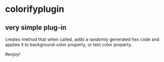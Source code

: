 # colorifyplugin

## very simple plug-in

creates method that when called, adds a randomly generated hex code and applies it to background-color property, or text color property.

#enjoy!
